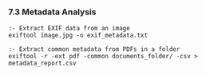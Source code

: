 ### 7.3 Metadata Analysis
    :- Extract EXIF data from an image
    exiftool image.jpg -o exif_metadata.txt
    
    :- Extract common metadata from PDFs in a folder
    exiftool -r -ext pdf -common documents_folder/ -csv > metadata_report.csv 
